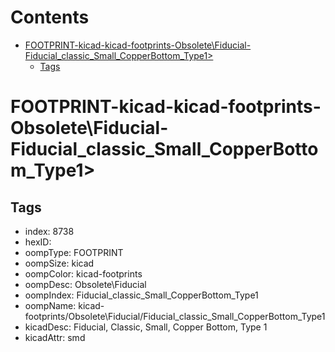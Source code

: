 



Contents
========

* [FOOTPRINT-kicad-kicad-footprints-Obsolete\Fiducial-Fiducial_classic_Small_CopperBottom_Type1>](#footprint-kicad-kicad-footprints-obsoletefiducial-fiducial_classic_small_copperbottom_type1)
	* [Tags](#tags)

# FOOTPRINT-kicad-kicad-footprints-Obsolete\Fiducial-Fiducial_classic_Small_CopperBottom_Type1>

## Tags

- index: 8738
- hexID: 
- oompType: FOOTPRINT
- oompSize: kicad
- oompColor: kicad-footprints
- oompDesc: Obsolete\Fiducial
- oompIndex: Fiducial_classic_Small_CopperBottom_Type1
- oompName: kicad-footprints/Obsolete\Fiducial/Fiducial_classic_Small_CopperBottom_Type1
- kicadDesc: Fiducial, Classic, Small, Copper Bottom, Type 1
- kicadAttr: smd
